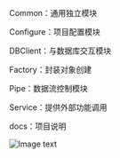 ﻿Common：通用独立模块

Configure：项目配置模块

DBClient：与数据库交互模块

Factory：封装对象创建

Pipe：数据流控制模块

Service：提供外部功能调用

docs：项目说明


![Image text](https://raw.github.com/yourName/repositpry/master/yourprojectName/img-folder/test.jpg)



